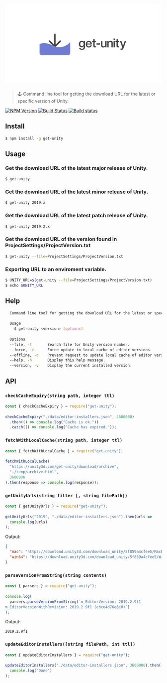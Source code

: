 # ![get-unity](logo.png)

> 🕹 Command line tool for getting the download URL for the latest or specific version of Unity.

[![NPM Version](http://img.shields.io/npm/v/get-unity.svg?style=flat)](https://www.npmjs.org/package/get-unity)
[![Build Status](https://travis-ci.com/neogeek/get-unity.svg?branch=master)](https://travis-ci.com/neogeek/get-unity)
[![Build status](https://ci.appveyor.com/api/projects/status/2k76ian4w73uk3af?svg=true)](https://ci.appveyor.com/project/neogeek/get-unity)

## Install

```bash
$ npm install -g get-unity
```

## Usage

### Get the download URL of the latest major release of Unity.

```bash
$ get-unity
```

### Get the download URL of the latest minor release of Unity.

```bash
$ get-unity 2019.x
```

### Get the download URL of the latest patch release of Unity.

```bash
$ get-unity 2019.2.x
```

### Get the download URL of the version found in ProjectSettings/ProjectVersion.txt

```bash
$ get-unity --file=ProjectSettings/ProjectVersion.txt
```

### Exporting URL to an enviroment variable.

```bash
$ UNITY_URL=$(get-unity --file=ProjectSettings/ProjectVersion.txt)
$ echo $UNITY_URL
```

## Help

```bash
  Command line tool for getting the download URL for the latest or specific version of Unity.

  Usage
    $ get-unity <version> [options]

  Options
  --file, -f       Search file for Unity version number.
  --force, -r      Force update to local cache of editor versions.
  --offline, -o    Prevent request to update local cache of editor versions.
  --help, -h       Display this help message.
  --version, -v    Display the current installed version.
```

## API

### `checkCacheExpiry(string path, integer ttl)`

```javascript
const { checkCacheExpiry } = require("get-unity");

checkCacheExpiry("./data/editor-installers.json", 3600000)
  .then(() => console.log("Cache is ok."))
  .catch(() => console.log("Cache has expired."));
```

### `fetchWithLocalCache(string path, integer ttl)`

```javascript
const { fetchWithLocalCache } = require("get-unity");

fetchWithLocalCache(
  "https://unity3d.com/get-unity/download/archive",
  "./temp/archive.html",
  3600000
).then(response => console.log(response));
```

### `getUnityUrls(string filter [, string filePath])`

```javascript
const { getUnityUrls } = require("get-unity");

getUnityUrls("2019", "./data/editor-installers.json").then(urls =>
  console.log(urls)
);
```

Output:

```json
{
  "mac": "https://download.unity3d.com/download_unity/5f859a4cfee5/MacEditorInstaller/Unity-2019.2.11f1.pkg",
  "win64": "https://download.unity3d.com/download_unity/5f859a4cfee5/Windows64EditorInstaller/UnitySetup64-2019.2.11f1.exe"
}
```

### `parseVersionFromString(string contents)`

```javascript
const { parsers } = require("get-unity");

console.log(
  parsers.parseVersionFromString(`m_EditorVersion: 2019.2.9f1
m_EditorVersionWithRevision: 2019.2.9f1 (ebce4d76e6e8)`)
);
```

Output:

```
2019.2.9f1
```

### `updateEditorInstallers([string filePath, int ttl])`

```javascript
const { updateEditorInstallers } = require("get-unity");

updateEditorInstallers("./data/editor-installers.json", 3600000).then(() =>
  console.log("Done")
);
```
